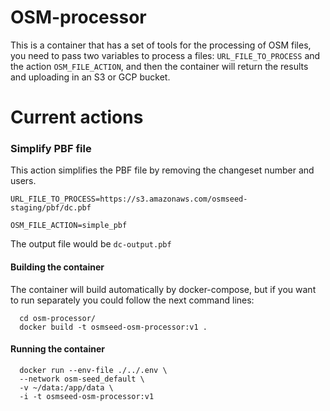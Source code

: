 # OSM-processor

This is a container that has a set of tools for the processing of OSM files, you need to pass two variables to process a files: `URL_FILE_TO_PROCESS` and the action `OSM_FILE_ACTION`, and then the container will return the results and uploading in an S3 or GCP bucket.

# Current actions

### Simplify PBF file

This action simplifies the PBF file by removing the changeset number and users.

`URL_FILE_TO_PROCESS=https://s3.amazonaws.com/osmseed-staging/pbf/dc.pbf`

`OSM_FILE_ACTION=simple_pbf`

The output file would be `dc-output.pbf`

#### Building the container

The container will build automatically by docker-compose, but if you want to run separately you could follow the next command lines: 

```
  cd osm-processor/
  docker build -t osmseed-osm-processor:v1 .
```

#### Running the container

```
  docker run --env-file ./../.env \
  --network osm-seed_default \
  -v ~/data:/app/data \
  -i -t osmseed-osm-processor:v1
```